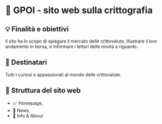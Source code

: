 # 💸 GPOI - sito web sulla crittografia

## 💡 Finalità e obiettivi

Il sito ha lo scopo di spiegare il mercato delle crittovalute, illustrare il loro andamento in borsa, e informare i lettori delle novità a riguardo.

## 🤼 Destinatari

Tutti i curiosi e appassionati al mondo delle crittovalute.

## 🧱 Struttura del sito web

- 📈 Homepage,
- 📰 News,
- 📒 Info & About
